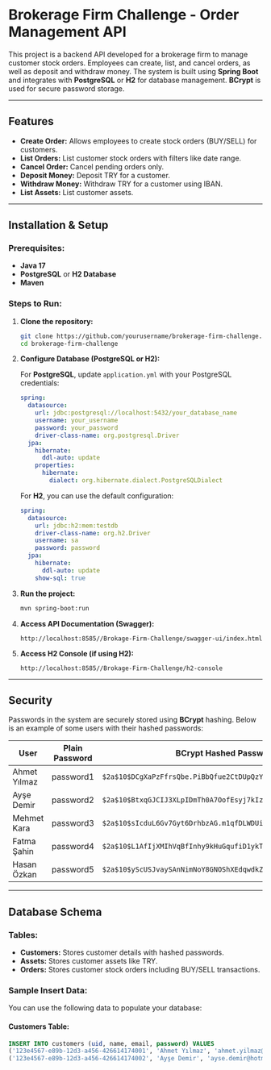 # Brokerage Firm Challenge - Order Management API

This project is a backend API developed for a brokerage firm to manage customer stock orders. Employees can create, list, and cancel orders, as well as deposit and withdraw money. The system is built using **Spring Boot** and integrates with **PostgreSQL** or **H2** for database management. **BCrypt** is used for secure password storage.

---

## Features

- **Create Order:** Allows employees to create stock orders (BUY/SELL) for customers.
- **List Orders:** List customer stock orders with filters like date range.
- **Cancel Order:** Cancel pending orders only.
- **Deposit Money:** Deposit TRY for a customer.
- **Withdraw Money:** Withdraw TRY for a customer using IBAN.
- **List Assets:** List customer assets.

---

## Installation & Setup

### Prerequisites:
- **Java 17**
- **PostgreSQL** or **H2 Database**
- **Maven**

### Steps to Run:

1. **Clone the repository:**
    ```bash
    git clone https://github.com/yourusername/brokerage-firm-challenge.git
    cd brokerage-firm-challenge
    ```

2. **Configure Database (PostgreSQL or H2):**

   For **PostgreSQL**, update `application.yml` with your PostgreSQL credentials:
    ```yaml
    spring:
      datasource:
        url: jdbc:postgresql://localhost:5432/your_database_name
        username: your_username
        password: your_password
        driver-class-name: org.postgresql.Driver
      jpa:
        hibernate:
          ddl-auto: update
        properties:
          hibernate:
            dialect: org.hibernate.dialect.PostgreSQLDialect
    ```

   For **H2**, you can use the default configuration:
    ```yaml
    spring:
      datasource:
        url: jdbc:h2:mem:testdb
        driver-class-name: org.h2.Driver
        username: sa
        password: password
      jpa:
        hibernate:
          ddl-auto: update
        show-sql: true
    ```

3. **Run the project:**
    ```bash
    mvn spring-boot:run
    ```

4. **Access API Documentation (Swagger):**
    ```url
    http://localhost:8585//Brokage-Firm-Challenge/swagger-ui/index.html
    ```

5. **Access H2 Console (if using H2):**
    ```url
    http://localhost:8585//Brokage-Firm-Challenge/h2-console
    ```

---

## Security

Passwords in the system are securely stored using **BCrypt** hashing. Below is an example of some users with their hashed passwords:

| User           | Plain Password | BCrypt Hashed Password                                            |
|----------------|----------------|------------------------------------------------------------------|
| Ahmet Yılmaz   | password1      | `$2a$10$DCgXaPzFfrsQbe.PiBbQfue2CtDUpQzYQkGp5mdLf8CrpFcZQGm1m`  |
| Ayşe Demir     | password2      | `$2a$10$BtxqGJCIJ3XLpIDmTh0A7OofEsyj7kIzt1DPybBB.t9Ug1/nr.jDa`  |
| Mehmet Kara    | password3      | `$2a$10$sIcduL6Gv7Gyt6DrhbzAG.m1qfDLWDUiPyXjFHf5wsL3Es5isW/R2`  |
| Fatma Şahin    | password4      | `$2a$10$L1AfIjXMIhVqBfInhy9kHuGqufiD1ykT1soNBZPVavppizjtrjzC2`  |
| Hasan Özkan    | password5      | `$2a$10$yScUSJvaySAnNimNoY8GNOShXEdqwdkZSRPY.BSQt57sSgrzUlqPO`  |

---

## Database Schema

### Tables:
- **Customers:** Stores customer details with hashed passwords.
- **Assets:** Stores customer assets like TRY.
- **Orders:** Stores customer stock orders including BUY/SELL transactions.

### Sample Insert Data:

You can use the following data to populate your database:

#### Customers Table:

```sql
INSERT INTO customers (uid, name, email, password) VALUES
('123e4567-e89b-12d3-a456-426614174001', 'Ahmet Yılmaz', 'ahmet.yilmaz@hotmail.com', '$2a$10$DCgXaPzFfrsQbe.PiBbQfue2CtDUpQzYQkGp5mdLf8CrpFcZQGm1m'),
('123e4567-e89b-12d3-a456-426614174002', 'Ayşe Demir', 'ayse.demir@hotmail.com', '$2a$10$BtxqGJCIJ3XLpIDmTh0A7OofEsyj7kIzt1DPybBB.t9Ug1/nr.jDa');
